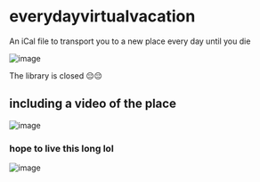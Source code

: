 # everydayvirtualvacation
An iCal file to transport you to a new place every day until you die

![image](https://user-images.githubusercontent.com/7908073/139565345-8d34a9dc-25c9-45c5-9225-d6874d94e639.png)

The library is closed 😔😔

## including a video of the place
![image](https://user-images.githubusercontent.com/7908073/139565352-af93cffe-2132-464d-bc94-96ef9daa0941.png)



### hope to live this long lol
![image](https://user-images.githubusercontent.com/7908073/139565548-ebf0bc64-f173-4ab6-9e79-1e42d58c9bbc.png)
